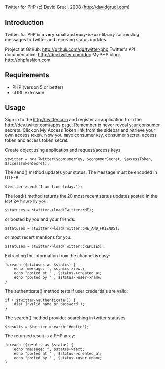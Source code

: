 Twitter for PHP (c) David Grudl, 2008 (http://davidgrudl.com)


Introduction
------------

Twitter for PHP is a very small and easy-to-use library for sending
messages to Twitter and receiving status updates.


Project at GitHub: http://github.com/dg/twitter-php
Twitter's API documentation: http://dev.twitter.com/doc
My PHP blog: http://phpfashion.com


Requirements
------------
- PHP (version 5 or better)
- cURL extension


Usage
-----

Sign in to the http://twitter.com and register an application from the http://dev.twitter.com/apps page. Remember
to never reveal your consumer secrets. Click on My Access Token link from the sidebar and retrieve your own access
token. Now you have consumer key, consumer secret, access token and access token secret.

Create object using application and request/access keys

	$twitter = new Twitter($consumerKey, $consumerSecret, $accessToken, $accessTokenSecret);

The send() method updates your status. The message must be encoded in UTF-8:

	$twitter->send('I am fine today.');

The load() method returns the 20 most recent status updates
posted in the last 24 hours by you:

	$statuses = $twitter->load(Twitter::ME);

or posted by you and your friends:

	$statuses = $twitter->load(Twitter::ME_AND_FRIENDS);

or most recent mentions for you:

	$statuses = $twitter->load(Twitter::REPLIES);

Extracting the information from the channel is easy:

	foreach ($statuses as $status) {
		echo "message: ", $status->text;
		echo "posted at " , $status->created_at;
		echo "posted by " , $status->user->name;
	}

The authenticate() method tests if user credentials are valid:

	if (!$twitter->authenticate()) {
		die('Invalid name or password');
	}

The search() method provides searching in twitter statuses:

	$results = $twitter->search('#nette');

The returned result is a PHP array:

	foreach ($results as $status) {
		echo "message: ", $status->text;
		echo "posted at " , $status->created_at;
		echo "posted by " , $status->user->name;
	}
